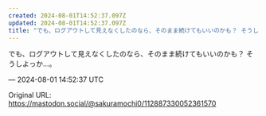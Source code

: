 ```yaml
---
created: 2024-08-01T14:52:37.097Z
updated: 2024-08-01T14:52:37.097Z
title: "でも、ログアウトして見えなくしたのなら、そのまま続けてもいいのかも？ そうしよっ[...]"
---
```


<p>でも、ログアウトして見えなくしたのなら、そのまま続けてもいいのかも？ そうしよっか…。</p>

&mdash; 2024-08-01 14:52:37 UTC

Original URL: https://mastodon.social/@sakuramochi0/112887330052361570

